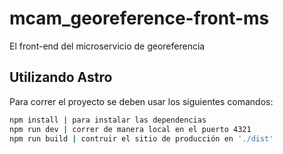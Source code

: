 # mcam_georeference-front-ms
El front-end del microservicio de georeferencia

## Utilizando Astro
Para correr el proyecto se deben usar los siguientes comandos:
```sh
npm install | para instalar las dependencias 
npm run dev | correr de manera local en el puerto 4321
npm run build | contruir el sitio de producción en './dist'
```